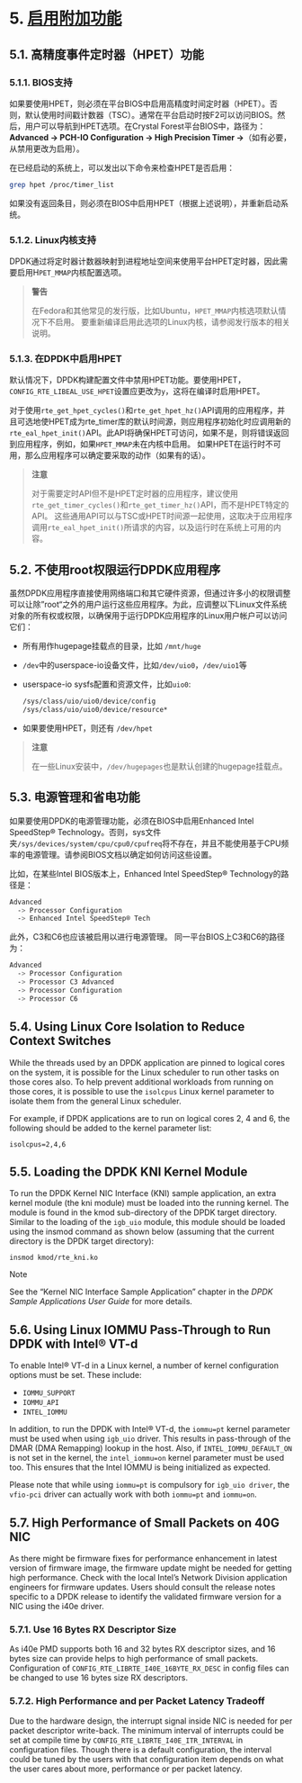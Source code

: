 # 5. [启用附加功能](http://dpdk.org/doc/guides/linux_gsg/enable_func.html)

## 5.1. 高精度事件定时器（HPET）功能

### 5.1.1. BIOS支持

如果要使用HPET，则必须在平台BIOS中启用高精度时间定时器（HPET）。否则，默认使用时间戳计数器（TSC）。通常在平台启动时按F2可以访问BIOS。然后，用户可以导航到HPET选项。在Crystal Forest平台BIOS中，路径为：**Advanced -> PCH-IO Configuration -> High Precision Timer ->**（如有必要，从禁用更改为启用）。

在已经启动的系统上，可以发出以下命令来检查HPET是否启用：

```sh
grep hpet /proc/timer_list
```

如果没有返回条目，则必须在BIOS中启用HPET（根据上述说明），并重新启动系统。

### 5.1.2. Linux内核支持

DPDK通过将定时器计数器映射到进程地址空间来使用平台HPET定时器，因此需要启用H`PET_MMAP`内核配置选项。

> **警告**
>
> 在Fedora和其他常见的发行版，比如Ubuntu，`HPET_MMAP`内核选项默认情况下不启用。 要重新编译启用此选项的Linux内核，请参阅发行版本的相关说明。

### 5.1.3. 在DPDK中启用HPET

默认情况下，DPDK构建配置文件中禁用HPET功能。要使用HPET，`CONFIG_RTE_LIBEAL_USE_HPET`设置应更改为`y`，这将在编译时启用HPET。

对于使用`rte_get_hpet_cycles()`和`rte_get_hpet_hz()`API调用的应用程序，并且可选地使HPET成为rte_timer库的默认时间源，则应用程序初始化时应调用新的`rte_eal_hpet_init()`API。此API将确保HPET可访问，如果不是，则将错误返回到应用程序，例如，如果`HPET_MMAP`未在内核中启用。 如果HPET在运行时不可用，那么应用程序可以确定要采取的动作（如果有的话）。

> **注意**
>
> 对于需要定时API但不是HPET定时器的应用程序，建议使用`rte_get_timer_cycles()`和`rte_get_timer_hz()`API，而不是HPET特定的API。 这些通用API可以与TSC或HPET时间源一起使用，这取决于应用程序调用`rte_eal_hpet_init()`所请求的内容，以及运行时在系统上可用的内容。

## 5.2. 不使用root权限运行DPDK应用程序

虽然DPDK应用程序直接使用网络端口和其它硬件资源，但通过许多小的权限调整可以让除”root“之外的用户运行这些应用程序。为此，应调整以下Linux文件系统对象的所有权或权限，以确保用于运行DPDK应用程序的Linux用户帐户可以访问它们：

- 所有用作hugepage挂载点的目录，比如 `/mnt/huge`

- `/dev`中的userspace-io设备文件，比如`/dev/uio0`，`/dev/uio1`等

- userspace-io sysfs配置和资源文件，比如`uio0`:

  ```sh
  /sys/class/uio/uio0/device/config
  /sys/class/uio/uio0/device/resource*
  ```

- 如果要使用HPET，则还有 `/dev/hpet`

> **注意**
>
> 在一些Linux安装中，`/dev/hugepages`也是默认创建的hugepage挂载点。

## 5.3. 电源管理和省电功能

如果要使用DPDK的电源管理功能，必须在BIOS中启用Enhanced Intel SpeedStep® Technology。否则，sys文件夹`/sys/devices/system/cpu/cpu0/cpufreq`将不存在，并且不能使用基于CPU频率的电源管理。请参阅BIOS文档以确定如何访问这些设置。

比如，在某些Intel BIOS版本上，Enhanced Intel SpeedStep® Technology的路径是：

```sh
Advanced
  -> Processor Configuration
  -> Enhanced Intel SpeedStep® Tech
```

此外，C3和C6也应该被启用以进行电源管理。 同一平台BIOS上C3和C6的路径为：

```sh
Advanced
  -> Processor Configuration
  -> Processor C3 Advanced
  -> Processor Configuration
  -> Processor C6
```

## 5.4. Using Linux Core Isolation to Reduce Context Switches

While the threads used by an DPDK application are pinned to logical cores on the system, it is possible for the Linux scheduler to run other tasks on those cores also. To help prevent additional workloads from running on those cores, it is possible to use the `isolcpus` Linux kernel parameter to isolate them from the general Linux scheduler.

For example, if DPDK applications are to run on logical cores 2, 4 and 6, the following should be added to the kernel parameter list:

```
isolcpus=2,4,6

```

## 5.5. Loading the DPDK KNI Kernel Module

To run the DPDK Kernel NIC Interface (KNI) sample application, an extra kernel module (the kni module) must be loaded into the running kernel. The module is found in the kmod sub-directory of the DPDK target directory. Similar to the loading of the `igb_uio` module, this module should be loaded using the insmod command as shown below (assuming that the current directory is the DPDK target directory):

```
insmod kmod/rte_kni.ko

```

Note

See the “Kernel NIC Interface Sample Application” chapter in the *DPDK Sample Applications User Guide* for more details.

## 5.6. Using Linux IOMMU Pass-Through to Run DPDK with Intel® VT-d

To enable Intel® VT-d in a Linux kernel, a number of kernel configuration options must be set. These include:

- `IOMMU_SUPPORT`
- `IOMMU_API`
- `INTEL_IOMMU`

In addition, to run the DPDK with Intel® VT-d, the `iommu=pt` kernel parameter must be used when using `igb_uio` driver. This results in pass-through of the DMAR (DMA Remapping) lookup in the host. Also, if `INTEL_IOMMU_DEFAULT_ON` is not set in the kernel, the `intel_iommu=on` kernel parameter must be used too. This ensures that the Intel IOMMU is being initialized as expected.

Please note that while using `iommu=pt` is compulsory for `igb_uio driver`, the `vfio-pci` driver can actually work with both `iommu=pt` and `iommu=on`.

## 5.7. High Performance of Small Packets on 40G NIC

As there might be firmware fixes for performance enhancement in latest version of firmware image, the firmware update might be needed for getting high performance. Check with the local Intel’s Network Division application engineers for firmware updates. Users should consult the release notes specific to a DPDK release to identify the validated firmware version for a NIC using the i40e driver.

### 5.7.1. Use 16 Bytes RX Descriptor Size

As i40e PMD supports both 16 and 32 bytes RX descriptor sizes, and 16 bytes size can provide helps to high performance of small packets. Configuration of `CONFIG_RTE_LIBRTE_I40E_16BYTE_RX_DESC` in config files can be changed to use 16 bytes size RX descriptors.

### 5.7.2. High Performance and per Packet Latency Tradeoff

Due to the hardware design, the interrupt signal inside NIC is needed for per packet descriptor write-back. The minimum interval of interrupts could be set at compile time by `CONFIG_RTE_LIBRTE_I40E_ITR_INTERVAL` in configuration files. Though there is a default configuration, the interval could be tuned by the users with that configuration item depends on what the user cares about more, performance or per packet latency.